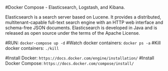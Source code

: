 #Docker Compose - Elasticsearch, Logstash, and Kibana.

Elasticsearch is a search server based on Lucene. It provides a distributed, multitenant-capable full-text search engine with an HTTP web interface and schema-free JSON documents. Elasticsearch is developed in Java and is released as open source under the terms of the Apache License.

#RUN: 
`docker-compose up -d`
#Watch docker containers:
`docker ps -a`
#Kill docker containers:
`./kill`

#Install Docker:
`https://docs.docker.com/engine/installation/`
#Install Docker Compose:
`https://docs.docker.com/compose/install/`
